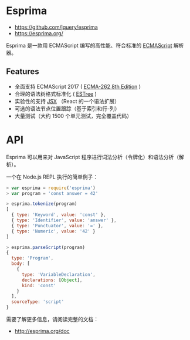# Esprima

- <https://github.com/jquery/esprima>
- <https://esprima.org/>

Esprima 是一款用 ECMAScript 编写的高性能、符合标准的 [ECMAScript] 解析器。

## Features

- 全面支持 ECMAScript 2017 ( [ECMA-262 8th Edition][ECMAScript] )
- 合理的语法树格式标准化 ( [ESTree] )
- 实验性的支持 [JSX] （React 的一个语法扩展）
- 可选的语法节点位置跟踪（基于索引和行-列）
- 大量测试（大约 1500 个单元测试，完全覆盖代码）

[ECMAScript]: http://www.ecma-international.org/publications/standards/Ecma-262.htm
[ESTree]: https://github.com/estree/estree/blob/master/es5.md
[JSX]: https://facebook.github.io/jsx/

# API

Esprima 可以用来对 JavaScript 程序进行词法分析（令牌化）和语法分析（解析）。

一个在 Node.js REPL 执行的简单例子：

```js
> var esprima = require('esprima')
> var program = 'const answer = 42'

> esprima.tokenize(program)
[
  { type: 'Keyword', value: 'const' },
  { type: 'Identifier', value: 'answer' },
  { type: 'Punctuator', value: '=' },
  { type: 'Numeric', value: '42' }
]

> esprima.parseScript(program)
{
  type: 'Program',
  body: [
    {
      type: 'VariableDeclaration',
      declarations: [Object],
      kind: 'const'
    }
  ],
  sourceType: 'script'
}
```

需要了解更多信息，请阅读完整的文档：

- <http://esprima.org/doc>
